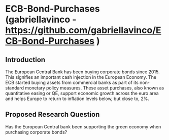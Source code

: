 # ECB-Bond-Purchases (gabriellavinco - https://github.com/gabriellavinco/ECB-Bond-Purchases )

## Introduction

The European Central Bank has been buying corporate bonds since 2015. This signifies an important cash injection in the European Economy. The ECB started buying assets from commercial banks as part of its non-standard monetary policy measures. These asset purchases, also known as quantitative easing or QE, support economic growth across the euro area and helps Europe to return to inflation levels below, but close to, 2%.

## Proposed Research Question

Has the European Central bank been supporting the green economy when purchasing corporate bonds?


